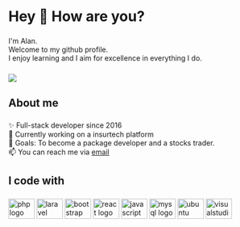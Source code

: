 <h1 align="left">Hey 👋 How are you?</h1>

###

<p align="left">I'm Alan.<br>Welcome to my github profile.<br>I enjoy learning and I aim for excellence in everything I do.</p>

###

<div align="left">
  <img src="https://visitor-badge.laobi.icu/badge?page_id=alanretubis.alanretubis&left_text=Profile%20Views" />
</div>

###

<h2 align="left">About me</h2>

###

<p align="left">
    ✨ Full-stack developer since 2016<br>
    🔭 Currently working on a insurtech platform<br>
    🎯 Goals: To become a package developer and a stocks trader.<br>
    📫 You can reach me via <a href="mailto:alanretubis@gmail.com">email</a>
</p>

###

<h2 align="left">I code with</h2>

###

<div align="left">
  <img src="https://cdn.jsdelivr.net/gh/devicons/devicon/icons/php/php-original.svg" height="40" width="52" alt="php logo"  />
  <img src="https://cdn.jsdelivr.net/gh/devicons/devicon/icons/laravel/laravel-plain-wordmark.svg" height="40" width="52" alt="laravel logo"  />
  <img src="https://cdn.jsdelivr.net/gh/devicons/devicon/icons/bootstrap/bootstrap-plain-wordmark.svg" height="40" width="52" alt="bootstrap logo"  />
  <img src="https://cdn.jsdelivr.net/gh/devicons/devicon/icons/react/react-original.svg" height="40" width="52" alt="react logo"  />
  <img src="https://cdn.jsdelivr.net/gh/devicons/devicon/icons/javascript/javascript-original.svg" height="40" width="52" alt="javascript logo"  />
  <img src="https://cdn.jsdelivr.net/gh/devicons/devicon/icons/mysql/mysql-original.svg" height="40" width="52" alt="mysql logo"  />
  <img src="https://cdn.jsdelivr.net/gh/devicons/devicon/icons/ubuntu/ubuntu-plain-wordmark.svg" height="40" width="52" alt="ubuntu logo"  />
  <img src="https://cdn.jsdelivr.net/gh/devicons/devicon/icons/visualstudio/visualstudio-plain.svg" height="40" width="52" alt="visualstudio logo"  />
</div>

###
